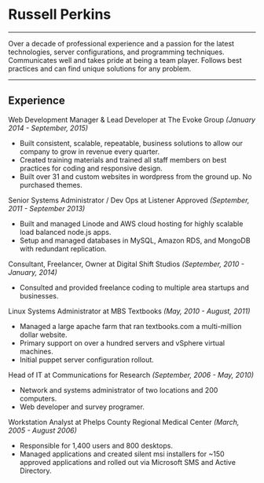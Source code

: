 # Russell Perkins
***
Over a decade of professional experience and a passion for the latest technologies, server configurations, and programming techniques. Communicates well and takes pride at being a team player. Follows best practices and can find unique solutions for any problem. 

***
## Experience 

Web Development Manager & Lead Developer at The Evoke Group _(January 2014 - September, 2015)_
- Built consistent, scalable, repeatable, business solutions to allow our company to grow in revenue every quarter.
- Created training materials and trained all staff members on best practices for coding and responsive design.
- Built over 31 and custom websites in wordpress from the ground up. No purchased themes.

Senior Systems Administrator / Dev Ops at Listener Approved _(September, 2011 - September 2013)_
- Built and managed Linode and AWS cloud hosting for highly scalable load balanced node.js apps.
- Setup and managed databases in MySQL, Amazon RDS, and MongoDB with redundant replication.

Consultant, Freelancer, Owner at Digital Shift Studios _(September, 2010 - January, 2014)_
- Consulted and provided freelance coding to multiple area startups and businesses.

Linux Systems Administrator at MBS Textbooks _(May, 2010 - August, 2011)_
- Managed a large apache farm that ran textbooks.com a multi-million dollar website.
- Primary support on over a hundred servers and vSphere virtual machines.
- Initial puppet server configuration rollout.

Head of IT at Communications for Research _(September, 2006 - May, 2010)_
- Network and systems administrator of two locations and 200 computers.
- Web developer and survey programer.

Workstation Analyst at Phelps County Regional Medical Center _(March, 2005 - August 2006)_
- Responsible for 1,400 users and 800 desktops.
- Managed applications and created silent msi installers for ~150 approved applications and rolled out via Microsoft SMS and Active Directory.
